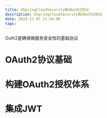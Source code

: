 ```yaml
---
title: 4SpringCloudSecurity和OAuth2协议
description: 4SpringCloudSecurity和OAuth2协议
date: 2024-11-07 21:24:00
tags:
---
```


Outh2是确保微服务安全性的基础协议

# OAuth2协议基础

# 构建OAuth2授权体系

# 集成JWT
